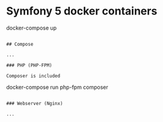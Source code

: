 # Symfony 5 docker containers

docker-compose up
```

## Compose

...

### PHP (PHP-FPM)

Composer is included

```
docker-compose run php-fpm composer 
```

### Webserver (Nginx)

...